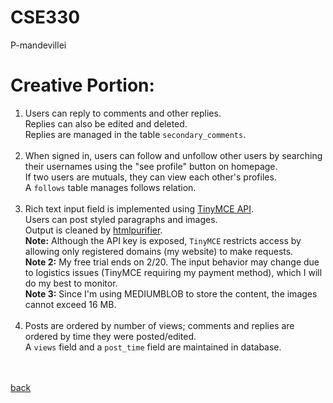 # CSE330
P-mandevillei

# Creative Portion:

1. Users can reply to comments and other replies. \
   Replies can also be edited and deleted.\
   Replies are managed in the table `secondary_comments`.
   <br><br>
2. When signed in, users can follow and unfollow other users by searching their usernames using the "see profile" button on homepage.\
   If two users are mutuals, they can view each other's profiles.\
   A `follows` table manages follows relation.
   <br><br>
3. Rich text input field is implemented using [TinyMCE API](https://www.tiny.cloud).\
   Users can post styled paragraphs and images.\
   Output is cleaned by [htmlpurifier](http://htmlpurifier.org/).\
   **Note:** Although the API key is exposed, `TinyMCE` restricts access by allowing only registered domains (my website) to make requests.\
   **Note 2:** My free trial ends on 2/20. The input behavior may change due to logistics issues (TinyMCE requiring my payment method), which I will do my best to monitor.\
   **Note 3:** Since I'm using MEDIUMBLOB to store the content, the images cannot exceed 16 MB.
   <br><br>
5. Posts are ordered by number of views; comments and replies are ordered by time they were posted/edited.\
   A `views` field and a `post_time` field are maintained in database.



<br><br>
[back](../README.md)